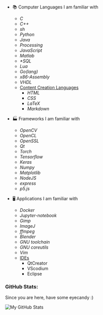 - 📚 Computer Languages I am familiar with
  * *C*
  * *C++*
  * *sh*
  * *Python*
  * *Java*
  * *Processing*
  * *JavaScript*
  * *Matlab*
  * *\*SQL*
  * *Lua*
  * *Go(lang)*
  * *x86-Assembly*
  * *VHDL*
  * <ins>Content Creation Languages</ins>
    * *HTML*
    * *CSS*
    * *LaTeX*
    * *Markdown*
 
- 🏭 Frameworks I am familiar with
  * *OpenCV*
  * *OpenCL*
  * *OpenSSL*
  * *Qt*
  * *Torch*
  * *Tensorflow*
  * *Keras*
  * *Numpy*
  * *Matplotlib*
  * *NodeJS*
  * *express*
  * *p5.js*


- 🖥️ Applications I am familiar with
  * *Docker*
  * *Jupyter-notebook*
  * *Gimp*
  * *ImageJ*
  * *ffmpeg*
  * *Blender*
  * *GNU toolchain*
  * *GNU coreutils*
  * *Vim*
  * <ins>IDEs</ins>
    * QtCreator
    * VScodium
    * Eclipse
    
    

### GitHub Stats:

Since you are here, have some eyecandy :)  

  <img align="left" alt="My GitHub Stats" src="https://github-readme-stats.vercel.app/api?username=ctsiaousis&&show_icons=true&title_color=c9d1d2&icon_color=00ffff&text_color=c9d1d2&bg_color=353545" />
